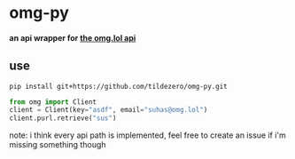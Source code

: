 # omg-py
#### an api wrapper for [the omg.lol api](https://api.omg.lol)

## use
```shell
pip install git+https://github.com/tildezero/omg-py.git
```

```python
from omg import Client
client = Client(key="asdf", email="suhas@omg.lol")
client.purl.retrieve("sus")
```

note: i think every api path is implemented, feel free to create an issue if i'm missing something though
